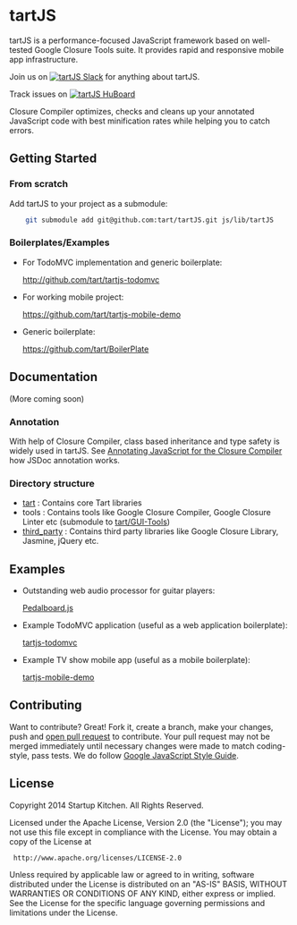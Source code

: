 tartJS
======

tartJS is a performance-focused JavaScript framework based on well-tested Google Closure Tools suite.
It provides rapid and responsive mobile app infrastructure.

Join us on [![tartJS Slack](http://slack.tartjs.org/badge.svg)](http://slack.tartjs.org) for anything about tartJS.

Track issues on [![tartJS HuBoard](https://img.shields.io/github/issues/tart/tartjs.svg?style=flat&label=HuBoard)](https://huboard.com/tart/tartJS)

Closure Compiler optimizes, checks and cleans up your annotated JavaScript code with best minification rates while helping you to catch errors.


## Getting Started

### From scratch

Add tartJS to your project as a submodule:

```sh
    git submodule add git@github.com:tart/tartJS.git js/lib/tartJS
```

### Boilerplates/Examples

* For TodoMVC implementation and generic boilerplate:

    http://github.com/tart/tartjs-todomvc

* For working mobile project:

    https://github.com/tart/tartjs-mobile-demo

* Generic boilerplate:

    https://github.com/tart/BoilerPlate


## Documentation

(More coming soon)


### Annotation

With help of Closure Compiler, class based inheritance and type safety is widely used in tartJS.
See [Annotating JavaScript for the Closure Compiler](https://developers.google.com/closure/compiler/docs/js-for-compiler) how JSDoc annotation works.


### Directory structure

* [tart](https://github.com/tart/tartJS/tree/master/tart) : Contains core Tart libraries
* tools : Contains tools like Google Closure Compiler, Google Closure Linter etc (submodule to [tart/GUI-Tools](https://github.com/tart/GUI-Tools))
* [third_party](https://github.com/tart/tartJS/tree/master/third_party) : Contains third party libraries like Google Closure Library, Jasmine, jQuery etc. 


## Examples

* Outstanding web audio processor for guitar players:

    [Pedalboard.js](http://dashersw.github.io/pedalboard.js/)

* Example TodoMVC application (useful as a web application boilerplate):

    [tartjs-todomvc](https://github.com/tart/tartjs-todomvc)

* Example TV show mobile app (useful as a mobile boilerplate):

    [tartjs-mobile-demo](https://github.com/tart/tartjs-mobile-demo)

## Contributing

Want to contribute? Great! Fork it, create a branch, make your changes, push and [open pull request](https://github.com/tart/tartJS/pulls) to contribute.
Your pull request may not be merged immediately until necessary changes were made to match coding-style, pass tests.
We do follow [Google JavaScript Style Guide](https://google-styleguide.googlecode.com/svn/trunk/javascriptguide.xml).



## License

Copyright 2014 Startup Kitchen. All Rights Reserved.

Licensed under the Apache License, Version 2.0 (the "License");
you may not use this file except in compliance with the License.
You may obtain a copy of the License at

     http://www.apache.org/licenses/LICENSE-2.0

Unless required by applicable law or agreed to in writing, software
distributed under the License is distributed on an "AS-IS" BASIS,
WITHOUT WARRANTIES OR CONDITIONS OF ANY KIND, either express or implied.
See the License for the specific language governing permissions and
limitations under the License.

